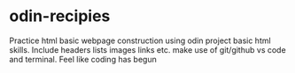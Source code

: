 # odin-recipies
Practice html basic webpage construction using odin project basic html skills. Include headers lists images links etc. make use of git/github vs code and terminal. Feel like coding has begun